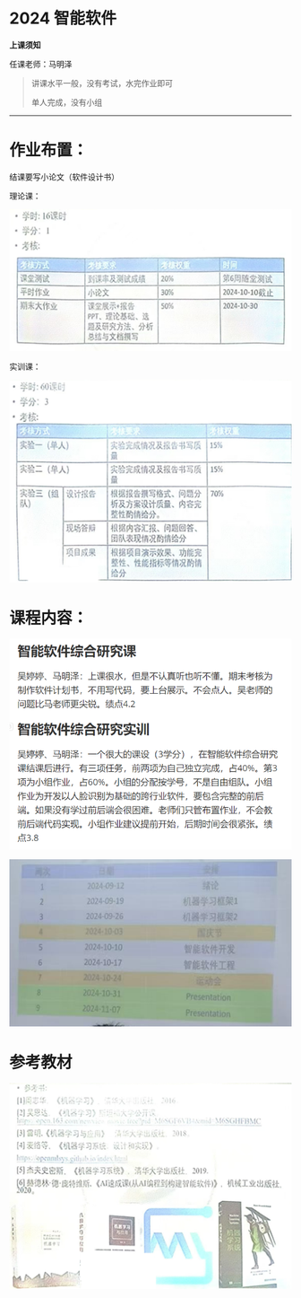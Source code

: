# 2024 智能软件

**上课须知**

任课老师：马明泽

>  讲课水平一般，没有考试，水完作业即可
>
>  单人完成，没有小组

____





# 作业布置：

结课要写小论文（软件设计书）



理论课：

![作业安排](assets\作业安排.png)



实训课：

![实验安排](assets\实验安排.png)







# 课程内容：

![智能软件-讲课概要](assets/智能软件-讲课概要.png)

![课程安排](assets\课程安排.png)





# 参考教材

![参考教材](assets\参考教材.png)



